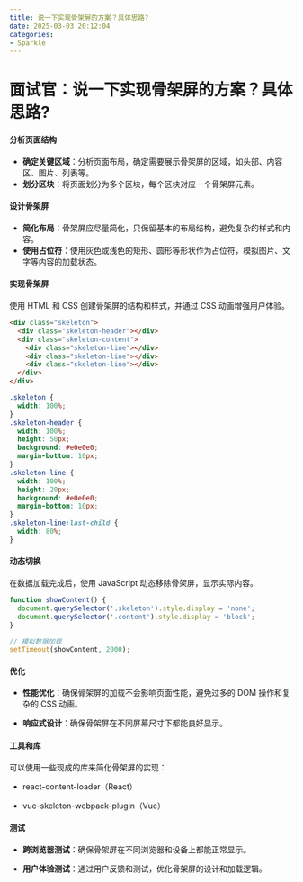 ```yaml
---
title: 说一下实现骨架屏的方案？具体思路?
date: 2025-03-03 20:12:04
categories: 
- Sparkle
---
```


# 面试官：说一下实现骨架屏的方案？具体思路?


#### 分析页面结构
- **确定关键区域**：分析页面布局，确定需要展示骨架屏的区域，如头部、内容区、图片、列表等。
- **划分区块**：将页面划分为多个区块，每个区块对应一个骨架屏元素。


#### 设计骨架屏
- **简化布局**：骨架屏应尽量简化，只保留基本的布局结构，避免复杂的样式和内容。
- **使用占位符**：使用灰色或浅色的矩形、圆形等形状作为占位符，模拟图片、文字等内容的加载状态。


#### 实现骨架屏
使用 HTML 和 CSS 创建骨架屏的结构和样式，并通过 CSS 动画增强用户体验。

```html
<div class="skeleton">
  <div class="skeleton-header"></div>
  <div class="skeleton-content">
    <div class="skeleton-line"></div>
    <div class="skeleton-line"></div>
    <div class="skeleton-line"></div>
  </div>
</div>
```

```css
.skeleton {
  width: 100%;
}
.skeleton-header {
  width: 100%;
  height: 50px;
  background: #e0e0e0;
  margin-bottom: 10px;
}
.skeleton-line {
  width: 100%;
  height: 20px;
  background: #e0e0e0;
  margin-bottom: 10px;
}
.skeleton-line:last-child {
  width: 80%;
}
```

#### 动态切换
在数据加载完成后，使用 JavaScript 动态移除骨架屏，显示实际内容。
```js
function showContent() {
  document.querySelector('.skeleton').style.display = 'none';
  document.querySelector('.content').style.display = 'block';
}

// 模拟数据加载
setTimeout(showContent, 2000);
```

#### 优化
- **性能优化**：确保骨架屏的加载不会影响页面性能，避免过多的 DOM 操作和复杂的 CSS 动画。

- **响应式设计**：确保骨架屏在不同屏幕尺寸下都能良好显示。

#### 工具和库
可以使用一些现成的库来简化骨架屏的实现：

- react-content-loader（React）

- vue-skeleton-webpack-plugin（Vue）

#### 测试
- **跨浏览器测试**：确保骨架屏在不同浏览器和设备上都能正常显示。

- **用户体验测试**：通过用户反馈和测试，优化骨架屏的设计和加载逻辑。